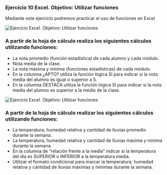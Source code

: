 ### Ejercicio 10 Excel. Objetivo: Utilizar funciones

Mediante este ejercicio podremos practicar el uso de funciones en Excel

![Ejercicio Excel. Objetivo: Utilizar funciones ](https://pruebas.teformas.com/wp-content/uploads/2012/10/ej9a.jpg)

  
  

### A partir de la hoja de cálculo realiza los siguientes cálculos utilizando funciones:

-   La nota promedio (función estadística) de cada alumno y cada módulo.
-   Nota media de la clase.
-   La nota máxima y mínima (funciones estadísticas) de cada módulo.
-   En la columna ¿APTO? utiliza la función lógica SI para indicar si la nota media del alumno es igual o superior a 5.
-   En la columna DESTACA utiliza la función lógica SI para indicar si la nota media del alumno es superior a la media de la clase.

![Ejercicio Excel. Objetivo: Utilizar funciones ](https://pruebas.teformas.com/wp-content/uploads/2012/10/ej9b.jpg)

### A partir de la hoja de cálculo realizar los siguientes cálculos utilizando funciones:

-   La temperatura, humedad relativa y cantidad de lluvias promedio durante la semana.
-   La temperatura, humedad relativa y cantidad de lluvias máxima y mínima durante la semana.
-   En la columna de “relación frente a la media” indicar si la temperatura del día es SUPERIOR o INFERIOR a la temperatura media.
-   Utilizar el formato condicional para marcar la temperatura, humedad relativa y cantidad de lluvias máximas y mínimas durante la semana.
<!--stackedit_data:
eyJoaXN0b3J5IjpbLTE5MzAzNDkxMF19
-->
